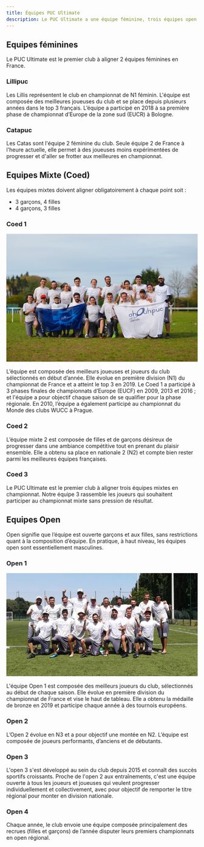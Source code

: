 ```yaml
---
title: Équipes PUC Ultimate
description: Le PUC Ultimate a une équipe féminine, trois équipes open et deux équipes coed qui participent chaque année aux championnats de France d'Ultimate.
---
```


## Equipes féminines

Le PUC Ultimate est le premier club à aligner 2 équipes féminines en France.

### Lillipuc

Les Lillis représentent le club en championnat de N1 féminin. L'équipe est composée
des meilleures joueuses du club et se place depuis plusieurs années dans le top
3 français. L’équipe a participé en 2018 à sa première phase de championnat
d’Europe de la zone sud (EUCR) à Bologne.


### Catapuc

Les Catas sont l'équipe 2 féminine du club. Seule équipe 2 de France à l'heure actuelle, elle permet à des joueuses moins expérimentées de progresser et d'aller se frotter aux meilleures en championnat.

## Equipes Mixte (Coed)

Les équipes mixtes doivent aligner obligatoirement à chaque point soit :

* 3 garçons, 4 filles
* 4 garçons, 3 filles

### Coed 1

![equipe](coed1-2018.jpg)

L’équipe est composée des meilleurs joueuses et joueurs du club sélectionnés en
début d’année. Elle évolue en première division (N1) du championnat de France et a atteint le top 3 en 2019.
Le Coed 1 a participé à 3 phases finales de championnats d’Europe (EUCF) en
2009, 2013 et 2016 ; et l'équipe a pour objectif chaque saison de se qualifier
pour la phase régionale. En 2010, l’équipe a également participé au
championnat du Monde des clubs WUCC à Prague.

### Coed 2

L’équipe mixte 2 est composée de filles et de garçons désireux de progresser dans une
ambiance compétitive tout en prenant du plaisir ensemble. Elle a obtenu sa place en nationale 2 (N2) et compte bien rester parmi les meilleures équipes françaises.


### Coed 3

Le PUC Ultimate est le premier club à aligner trois équipes mixtes en championnat. Notre équipe 3 rassemble les joueurs qui souhaitent participer au championnat mixte sans pression de résultat.

##  Equipes Open

Open signifie que l’équipe est ouverte garçons et aux filles, sans restrictions
quant à la composition d’équipe. En pratique, à haut niveau, les équipes open
sont essentiellement masculines.

###  Open 1

![equipe](open1-2018.jpg)

L'équipe Open 1 est composée des meilleurs joueurs du club, sélectionnés au
début de chaque saison.  Elle évolue en première division du championnat de
France et vise le haut de tableau. Elle a obtenu la médaille de bronze en 2019 et participe chaque année à des tournois
européens.


### Open 2

L’Open 2 évolue en N3 et a pour objectif une montée en N2. L’équipe est
composée de joueurs performants, d’anciens et de débutants.


### Open 3

L'open 3 s'est développé au sein du club depuis 2015 et connaît des succès
sportifs croissants. Proche de l'open 2 aux entraînements, c'est une équipe
ouverte à tous les joueurs et joueuses qui veulent progresser individuellement
et collectivement, avec pour objectif de remporter le titre régional pour monter en division nationale.

### Open 4

Chaque année, le club envoie une équipe composée principalement des recrues
(filles et garçons) de l’année disputer leurs premiers championnats en open régional.


